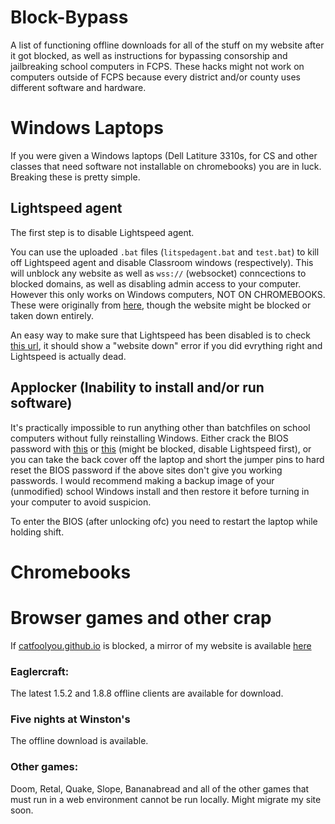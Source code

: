 # Block-Bypass
A list of functioning offline downloads for all of the stuff on my website after it got blocked, as well as instructions for bypassing consorship and jailbreaking school computers in FCPS.
These hacks might not work on computers outside of FCPS because every district and/or county uses different software and hardware.

# Windows Laptops
If you were given a Windows laptops (Dell Latiture 3310s, for CS and other classes that need software not installable on chromebooks) you are in luck. Breaking these is pretty simple.
## Lightspeed agent
The first step is to disable Lightspeed agent.

You can use the uploaded `.bat` files (`litspedagent.bat` and `test.bat`) to kill off Lightspeed agent and disable Classroom windows (respectively). This will unblock any website as well as `wss://` (websocket) conncections to blocked domains, as well as disabling admin access to your computer. However this only works on Windows computers, NOT ON CHROMEBOOKS. These were originally from [here](https://fcpsoff.github.io/lightspeed.html), though the website might be blocked or taken down entirely.

An easy way to make sure that Lightspeed has been disabled is to check [this url](https://localhost:6543/block), it should show a "website down" error if you did evrything right and Lightspeed is actually dead.

## Applocker (Inability to install and/or run software)
It's practically impossible to run anything other than batchfiles on school computers without fully reinstalling Windows. Either crack the BIOS password with [this](https://bios-pw.org/) or [this](http://www.biospassword.net/) (might be blocked, disable Lightspeed first), or you can take the back cover off the laptop and short the jumper pins to hard reset the BIOS password if the above sites don't give you working passwords. I would recommend making a backup image of your (unmodified) school Windows install and then restore it before turning in your computer to avoid suspicion.

To enter the BIOS (after unlocking ofc) you need to restart the laptop while holding shift.

# Chromebooks


# Browser games and other crap
If [catfoolyou.github.io](https://catfoolyou.github.io) is blocked, a mirror of my website is available [here](https://eldritchdev2.github.io/Website-v2/)
### Eaglercraft:
The latest 1.5.2 and 1.8.8 offline clients are available for download. 
### Five nights at Winston's
The offline download is available.
### Other games:
Doom, Retal, Quake, Slope, Bananabread and all of the other games that must run in a web environment cannot be run locally. Might migrate my site soon.
